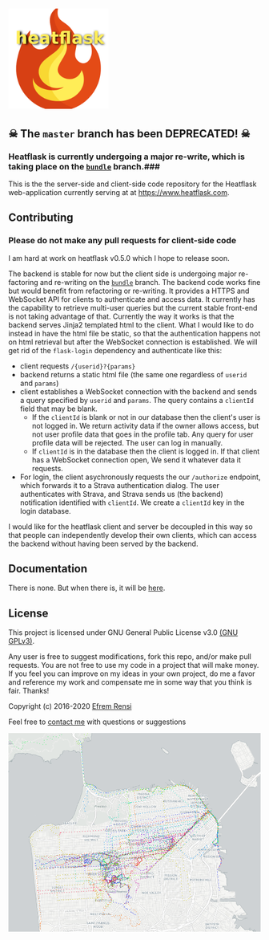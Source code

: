 # [<img src="/heatflask/static/logo.png" alt="logo" width=200/>](https://www.heatflask.com) #
## ☠ The `master` branch has been DEPRECATED! ☠ ##

### Heatflask is currently undergoing a major re-write, which is taking place on the [`bundle`](https://github.com/ebrensi/heatflask/tree/bundle) branch.###

This is the the server-side and client-side code repository for the Heatflask web-application currently serving at at https://www.heatflask.com.  
 

## Contributing
### Please do not make any pull requests for client-side code ###
I am hard at work on heatflask v0.5.0 which I hope to release soon.

The backend is stable for now but the client side is undergoing major re-factoring and re-writing on the [`bundle`](https://github.com/ebrensi/heatflask/tree/bundle) branch.  The backend code works fine but would benefit from refactoring or re-writing.  It provides a HTTPS and WebSocket API for clients to authenticate and access data.  It currently has the capability to retrieve multi-user queries but the current stable front-end is not taking advantage of that.  Currently the way it works is that the backend serves Jinja2 templated html to the client.  What I would like to do instead in have the html file be static, so that the authentication happens not on html retrieval but after the WebSocket connection is established. We will get rid of the `flask-login` dependency and authenticate like this:
  * client requests `/{userid}?{params}`
  * backend returns a static html file (the same one regardless of `userid` and `params`)
  * client establishes a WebSocket connection with the backend and sends a query specified by `userid` and `params`. The query contains a `clientId` field that may be blank.
    * If the `clientId` is blank or not in our database then the client's user is not logged in.  We return activity data if the owner allows access, but not user profile data that goes in the profile tab.  Any query for user profile data will be rejected.  The user can log in manually.
    * If `clientId` is in the database then the client is logged in.  If that client has a WebSocket connection open, We send it whatever data it requests.
  * For login, the client asychronously requests the our `/authorize` endpoint, which forwards it to a Strava authentication dialog.  The user authenticates with Strava, and Strava sends us (the backend) notification identified with `clientId`.  We create a `clientId` key in the login database.
  
I would like for the heatflask client and server be decoupled in this way so that people can independently develop their own clients, which can access the backend without having been served by the backend. 

## Documentation
There is none.  But when there is, it will be [here](docs/docs.md).

## License

This project is licensed under GNU General Public License v3.0 [(GNU GPLv3)](http://choosealicense.com/licenses/gpl-3.0).

Any user is free to suggest modifications, fork this repo, and/or make pull requests.  You are not free to use my code in a project that will make money.  If you feel you can improve on my ideas in your own project, do me a favor and reference my work and compensate me in some way that you think is fair.  Thanks!

Copyright (c) 2016-2020 [Efrem Rensi](mailto:info@heatflask.com)

Feel free to [contact me](mailto:info@heatflask.com) with questions or suggestions

![alt text](docs/gif1.gif)
